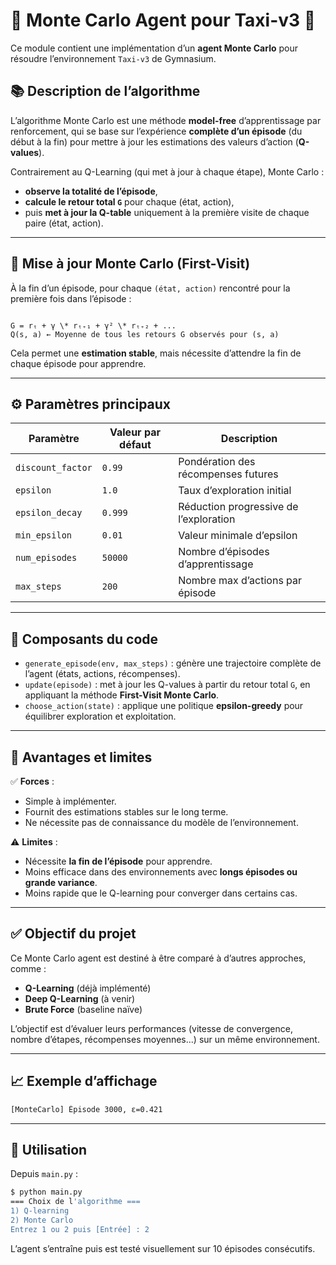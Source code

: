 # 🎲 Monte Carlo Agent pour Taxi-v3 🚕

Ce module contient une implémentation d’un **agent Monte Carlo** pour résoudre l’environnement `Taxi-v3` de Gymnasium.

## 📚 Description de l’algorithme

L’algorithme Monte Carlo est une méthode **model-free** d’apprentissage par renforcement, qui se base sur l’expérience **complète d’un épisode** (du début à la fin) pour mettre à jour les estimations des valeurs d’action (**Q-values**).

Contrairement au Q-Learning (qui met à jour à chaque étape), Monte Carlo :
- **observe la totalité de l’épisode**,
- **calcule le retour total `G`** pour chaque (état, action),
- puis **met à jour la Q-table** uniquement à la première visite de chaque paire (état, action).

---

## 🔁 Mise à jour Monte Carlo (First-Visit)

À la fin d’un épisode, pour chaque `(état, action)` rencontré pour la première fois dans l’épisode :

```

G = rₜ + γ \* rₜ₊₁ + γ² \* rₜ₊₂ + ...
Q(s, a) ← Moyenne de tous les retours G observés pour (s, a)

````

Cela permet une **estimation stable**, mais nécessite d’attendre la fin de chaque épisode pour apprendre.

---

## ⚙️ Paramètres principaux

| Paramètre         | Valeur par défaut | Description                                      |
|-------------------|-------------------|--------------------------------------------------|
| `discount_factor` | `0.99`            | Pondération des récompenses futures              |
| `epsilon`         | `1.0`             | Taux d’exploration initial                       |
| `epsilon_decay`   | `0.999`           | Réduction progressive de l’exploration           |
| `min_epsilon`     | `0.01`            | Valeur minimale d’epsilon                        |
| `num_episodes`    | `50000`           | Nombre d’épisodes d’apprentissage                |
| `max_steps`       | `200`             | Nombre max d’actions par épisode                 |

---

## 📂 Composants du code

- `generate_episode(env, max_steps)` : génère une trajectoire complète de l’agent (états, actions, récompenses).
- `update(episode)` : met à jour les Q-values à partir du retour total `G`, en appliquant la méthode **First-Visit Monte Carlo**.
- `choose_action(state)` : applique une politique **epsilon-greedy** pour équilibrer exploration et exploitation.

---

## 🧠 Avantages et limites

✅ **Forces** :
- Simple à implémenter.
- Fournit des estimations stables sur le long terme.
- Ne nécessite pas de connaissance du modèle de l’environnement.

⚠️ **Limites** :
- Nécessite **la fin de l’épisode** pour apprendre.
- Moins efficace dans des environnements avec **longs épisodes ou grande variance**.
- Moins rapide que le Q-learning pour converger dans certains cas.

---

## ✅ Objectif du projet

Ce Monte Carlo agent est destiné à être comparé à d’autres approches, comme :

- **Q-Learning** (déjà implémenté)
- **Deep Q-Learning** (à venir)
- **Brute Force** (baseline naïve)

L’objectif est d’évaluer leurs performances (vitesse de convergence, nombre d’étapes, récompenses moyennes...) sur un même environnement.

---

## 📈 Exemple d’affichage

```bash
[MonteCarlo] Épisode 3000, ε=0.421
````

---

## 🧪 Utilisation

Depuis `main.py` :

```bash
$ python main.py
=== Choix de l'algorithme ===
1) Q-learning
2) Monte Carlo
Entrez 1 ou 2 puis [Entrée] : 2
```

L’agent s’entraîne puis est testé visuellement sur 10 épisodes consécutifs.
